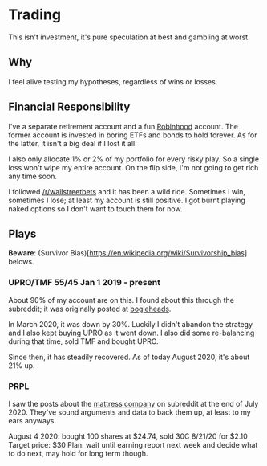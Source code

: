 # Trading

This isn't investment, it's pure speculation at best and gambling at worst.

## Why

I feel alive testing my hypotheses, regardless of wins or losses.

## Financial Responsibility

I've a separate retirement account and a fun [Robinhood](https://robinhood.com/) account.
The former account is invested in boring ETFs and bonds to hold forever.
As for the latter, it isn't a big deal if I lost it all.

I also only allocate 1% or 2% of my portfolio for every risky play.
So a single loss won't wipe my entire account.
On the flip side, I'm not going to get rich any time soon.

I followed [/r/wallstreetbets](https://old.reddit.com/r/wallstreetbets/) and it has been a wild ride.
Sometimes I win, sometimes I lose; at least my account is still positive.
I got burnt playing naked options so I don't want to touch them for now.

## Plays

**Beware**: (Survivor Bias)[https://en.wikipedia.org/wiki/Survivorship_bias] belows.

### UPRO/TMF 55/45 Jan 1 2019 - present

About 90% of my account are on this.
I found about this through the subreddit; it was originally posted at [bogleheads](https://www.bogleheads.org/forum/viewtopic.php?f=10&t=288192).

In March 2020, it was down by 30%. 
Luckily I didn't abandon the strategy and I also kept buying UPRO as it went down.
I also did some re-balancing during that time, sold TMF and bought UPRO.

Since then, it has steadily recovered. 
As of today August 2020, it's about 21% up.

### PRPL

I saw the posts about the [mattress company](https://purple.com/) on subreddit at the end of July 2020.
They've sound arguments and data to back them up, at least to my ears anyways.

August 4 2020: bought 100 shares at $24.74, sold 30C 8/21/20 for $2.10
Target price: $30
Plan: wait until earning report next week and decide what to do next, may hold for long term though.